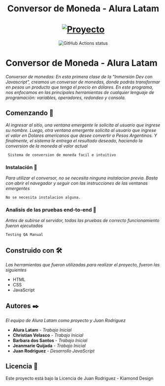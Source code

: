 <div align="center">
  <h1 align="center">
    Conversor de Moneda - Alura Latam
    <br />
    <br />
    <a href="#">
      <img src="https://assets.playgroundai.com/0e4219b5-cb1f-4e41-ba79-cb351e549ae0.jpg" alt="Proyecto">
    </a>
  </h1>
</div>

<p align="center">
  <img src="https://github.com/facebook/docusaurus/actions/workflows/tests.yml/badge.svg" alt="GitHub Actions status"></a>  
</p>

# Conversor de Moneda - Alura Latam

_Conversor de monedas: En esta primera clase de la "Inmersión Dev con Javascript", creamos un conversor de monedas, donde podrás transformar en pesos un producto que tenga el precio en dólares. En este programa, nos enfocamos en las principales herramientas de cualquier lenguaje de programación: variables, operadores, redondeo y consola._

## Comenzando 🚀

_Al ingresar al sitio, una ventana emergente le solicita al usuario que ingrese su nombre. Luego, otra ventana emergente solicita al usuario que ingrese el valor en Dolares americanos que desee convertir a Pesos Argentinos. Y finalmente, el sistema le entrega el resultado deseado, haciendo la conversion de la moneda al valor actual_

```
 Sistema de conversion de moneda facil e intuitivo
```

### Instalación 🔧

_Para utilizar el conversor, no se necesita ninguna instalacion previa. Basta con abrir el navegador y seguir con las instrucciones de las ventanas emergentes_

```
No se necesita instalacion alguna.
```


### Analisis de las pruebas end-to-end 🔩

_Antes de subirse al servidor, todas las pruebas de correcto funcionamiento fueron ejecutadas_

```
Testing QA Manual
```

## Construido con 🛠️

_Las herramientas que fueron utilizadas para realizar el proyecto, fueron las siguientes_

* HTML
* CSS
* JavaScript

## Autores ✒️

_El equipo de Alura Latam como proyecto y Juan Rodriguez_

* **Alura Latam** - *Trabajo Inicial*
* **Christian Velasco** - *Trabajo Inicial*
* **Barbara dos Santos** - *Trabajo Inicial*
* **Jeanmarie Quijada** - *Trabajo Inicial*
* **Juan Rodriguez** - *Desarrollo JavaScript*

## Licencia 📄

Este proyecto está bajo la Licencia de Juan Rodriguez - Kiamond Design 
